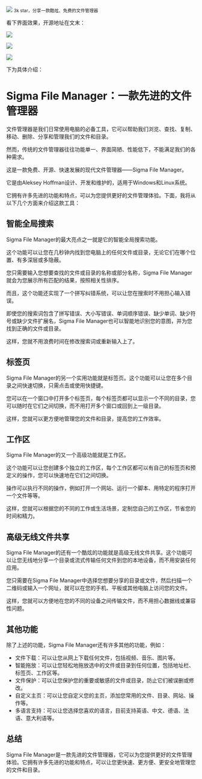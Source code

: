 <img src="/assets/image/240114-文件管理器-1.png" style="max-width: 70%; height: auto;">
<small>3k star，分享一款酷炫、免费的文件管理器</small>


看下界面效果，开源地址在文末：

![](/assets/image/240114-文件管理器-1.png)

![](/assets/image/240114-文件管理器-2.png)


![](/assets/image/240114-文件管理器-3.gif)


下为具体介绍：

# Sigma File Manager：一款先进的文件管理器

文件管理器是我们日常使用电脑的必备工具，它可以帮助我们浏览、查找、复制、移动、删除、分享和管理我们的文件和目录。

然而，传统的文件管理器往往功能单一、界面简陋、性能低下，不能满足我们的各种需求。

这是一款免费、开源、快速发展的现代文件管理器——Sigma File Manager。

它是由Aleksey Hoffman设计、开发和维护的，适用于Windows和Linux系统。

它拥有许多先进的功能和特点，可以为您提供更好的文件管理体验。下面，我将从以下几个方面来介绍这款工具：

## 智能全局搜索

Sigma File Manager的最大亮点之一就是它的智能全局搜索功能。

这个功能可以让您在几秒钟内找到您电脑上的任何文件或目录，无论它们在哪个位置、有多深层或多隐蔽。

您只需要输入您想要查找的文件或目录的名称或部分名称，Sigma File Manager就会为您展示所有匹配的结果，按照相关性排序。

而且，这个功能还实现了一个拼写纠错系统，可以让您在搜索时不用担心输入错误。

即使您的搜索词包含了拼写错误、大小写错误、单词顺序错误、缺少单词、缺少符号或缺少文件扩展名，Sigma File Manager也可以智能地识别您的意图，并为您找到正确的文件或目录。

这样，您就不用浪费时间在修改搜索词或重新输入上了。

## 标签页

Sigma File Manager的另一个实用功能就是标签页。这个功能可以让您在多个目录之间快速切换，只需点击或使用快捷键。

您可以在一个窗口中打开多个标签页，每个标签页都可以显示一个不同的目录，您可以随时在它们之间切换，而不用打开多个窗口或回到上一级目录。

这样，您就可以更方便地管理您的文件和目录，提高您的工作效率。

## 工作区

Sigma File Manager的又一个高级功能就是工作区。

这个功能可以让您创建多个独立的工作区，每个工作区都可以有自己的标签页和预定义的操作，您可以快速地在它们之间切换。

操作可以执行不同的操作，例如打开一个网站、运行一个脚本、用特定的程序打开一个文件等等。

这样，您就可以根据您的不同的工作或生活场景，定制您自己的工作区，节省您的时间和精力。

## 高级无线文件共享

Sigma File Manager的还有一个酷炫的功能就是高级无线文件共享。这个功能可以让您无线地分享一个目录或流式传输任何文件到您的本地设备，而不用安装任何应用。

您只需要在Sigma File Manager中选择您想要分享的目录或文件，然后扫描一个二维码或输入一个网址，就可以在您的手机、平板或其他电脑上访问您的文件。

这样，您就可以方便地在您的不同的设备之间传输文件，而不用担心数据线或兼容性问题。

## 其他功能

除了上述的功能，Sigma File Manager还有许多其他的功能，例如：

- 文件下载：可以让您从网上下载任何文件，包括视频、音乐、图片等。
- 智能拖放：可以让您轻松地拖放选中的文件或目录到任何位置，包括地址栏、标签页、工作区等。
- 文件保护：可以让您保护您的重要或敏感的文件或目录，防止它们被误删或修改。
- 自定义主页：可以让您自定义您的主页，添加您常用的文件、目录、网站、操作等。
- 多语言支持：可以让您选择您喜欢的语言，目前支持英语、中文、德语、法语、意大利语等。

## 总结

Sigma File Manager是一款先进的文件管理器，它可以为您提供更好的文件管理体验。它拥有许多先进的功能和特点，可以让您更快速、更方便、更安全地管理您的文件和目录。